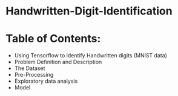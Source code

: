 # Handwritten-Digit-Identification
# Table of Contents:
 * Using Tensorflow to identify Handwritten digits (MNIST data)
 * Problem Definition and Description
 * The Dataset
 * Pre-Processing
 * Exploratory data analysis
 * Model
